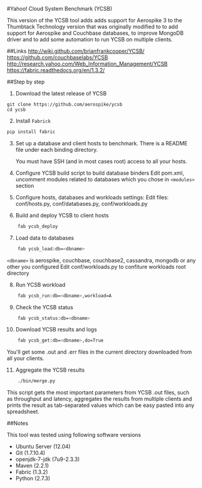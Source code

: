 #Yahoo! Cloud System Benchmark (YCSB)

This version of the YCSB tool adds adds support for Aerospike 3 to the Thumbtack Technology version that was originally modified to to add support for Aerospike and Couchbase databases, to improve MongoDB driver and to add some automation to run YCSB on multiple clients.


##Links
http://wiki.github.com/brianfrankcooper/YCSB/
https://github.com/couchbaselabs/YCSB
http://research.yahoo.com/Web_Information_Management/YCSB
https://fabric.readthedocs.org/en/1.3.2/


##Step by step

1. Download the latest release of YCSB
```
git clone https://github.com/aerospike/ycsb
cd ycsb    
```


2. Install `Fabrick`
```bash
pip install fabric
```

3. Set up a database and client hosts to benchmark. 
   There is a README file under each binding directory.
   
   You must have SSH (and in most cases root) access to all your hosts.

4. Configure YCSB build script to build database binders
   Edit pom.xml, uncomment modules related to databases which you chose in `<modules>` section
   

5. Configure hosts, databases and workloads settings:
   Edit files: conf/hosts.py, conf/databases.py, conf/workloads.py

6. Build and deploy YCSB to client hosts
```bash
    fab ycsb_deploy
```
7. Load data to databases
```bash
    fab ycsb_load:db=<dbname>
```
   `<dbname>` is aerospike, couchbase, couchbase2, cassandra, 
   mongodb or any other you configured
   Edit conf/workloads.py to confiture workloads root directory

8. Run YCSB workload
```bash
    fab ycsb_run:db=<dbname>,workload=A
```
9. Check the YCSB status
```bash 
    fab ycsb_status:db=<dbname>
```
10. Download YCSB results and logs
```bash
    fab ycsb_get:db=<dbname>,do=True
```    
   You'll get some .out and .err files in the current directory downloaded
   from all your clients.

11. Aggregate the YCSB results
```bash
    ./bin/merge.py
```    
   This script gets the most important parameters from YCSB .out files,
   such as throughput and latency, aggregates the results from multiple clients
   and prints the result as tab-separated values which can be easy pasted
   into any spreadsheet.

##Notes

This tool was tested using following software versions
* Ubuntu Server (12.04)
* Git (1.7.10.4)
* openjdk-7-jdk (7u9-2.3.3)
* Maven (2.2.1)
* Fabric (1.3.2)
* Python (2.7.3)